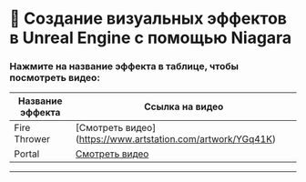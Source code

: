 # 🌟 Создание визуальных эффектов в Unreal Engine с помощью Niagara

### Нажмите на название эффекта в таблице, чтобы посмотреть видео:

| **Название эффекта** | **Ссылка на видео** |
|----------------------|---------------------|
| Fire Thrower         | [Смотреть видео] (https://www.artstation.com/artwork/YGq41K) |
| Portal               | [Смотреть видео](https://vimeo.com/1048390109) |
****
